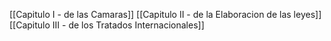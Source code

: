 [[Capitulo I - de las Camaras]]
[[Capitulo II - de la Elaboracion de las leyes]]
[[Capitulo III - de los Tratados Internacionales]]